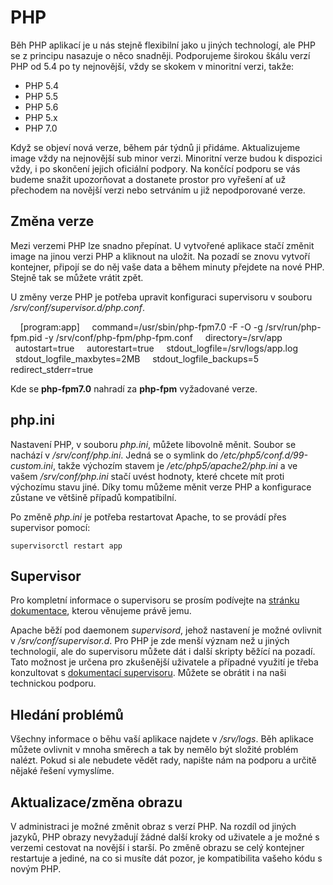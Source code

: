 # PHP

Běh PHP aplikací je u nás stejně flexibilní jako u jiných technologí, ale PHP se z principu nasazuje o něco snadněji. Podporujeme širokou škálu verzí PHP od 5.4 po ty nejnovější, vždy se skokem v minoritní verzi, takže:

* PHP 5.4
* PHP 5.5
* PHP 5.6
* PHP 5.x
* PHP 7.0

Když se objeví nová verze, během pár týdnů ji přidáme. Aktualizujeme image vždy na nejnovější sub minor verzi. Minoritní verze budou k dispozici vždy, i po skončení jejich oficiální podpory. Na končící podporu se vás budeme snažit upozorňovat a dostanete prostor pro vyřešení ať už přechodem na novější verzi nebo setrváním u již nepodporované verze.

## Změna verze

Mezi verzemi PHP lze snadno přepínat. U vytvořené aplikace stačí změnit image na jinou verzi PHP a kliknout na uložit. Na pozadí se znovu vytvoří kontejner, připojí se do něj vaše data a během minuty přejdete na nové PHP. Stejně tak se můžete vrátit zpět.

U změny verze PHP je potřeba upravit konfiguraci supervisoru v souboru */srv/conf/supervisor.d/php.conf*.

    [program:app]
    command=/usr/sbin/php-fpm7.0 -F -O -g /srv/run/php-fpm.pid -y /srv/conf/php-fpm/php-fpm.conf
    directory=/srv/app
    autostart=true
    autorestart=true
    stdout_logfile=/srv/logs/app.log
    stdout_logfile_maxbytes=2MB
    stdout_logfile_backups=5
    redirect_stderr=true

Kde se **php-fpm7.0** nahradí za **php-fpm** vyžadované verze.

## php.ini

Nastavení PHP, v souboru *php.ini*, můžete libovolně měnit. Soubor se nachází v */srv/conf/php.ini*. Jedná se o symlink do */etc/php5/conf.d/99-custom.ini*, takže výchozím stavem je */etc/php5/apache2/php.ini* a ve vašem */srv/conf/php.ini* stačí uvést hodnoty, které chcete mít proti výchozímu stavu jiné. Díky tomu můžeme měnit verze PHP a konfigurace zůstane ve většině případů kompatibilní.

Po změně *php.ini* je potřeba restartovat Apache, to se provádí přes supervisor pomocí:

```shell
supervisorctl restart app
```

## Supervisor

Pro kompletní informace o supervisoru se prosím podívejte na [stránku dokumentace](../tools/supervisor.md), kterou věnujeme právě jemu.

Apache běží pod daemonem *supervisord*, jehož nastavení je možné ovlivnit v */srv/conf/supervisor.d*. Pro PHP je zde menší význam než u jiných technologií, ale do supervisoru můžete dát i další skripty běžící na pozadí. Tato možnost je určena pro zkušenější uživatele a případné využití je třeba konzultovat s [dokumentací supervisoru](http://supervisord.org/). Můžete se obrátit i na naši technickou podporu.

## Hledání problémů

Všechny informace o běhu vaší aplikace najdete v */srv/logs*. Běh aplikace můžete ovlivnit v mnoha směrech a tak by nemělo být složité problém nalézt. Pokud si ale nebudete vědět rady, napište nám na podporu a určitě nějaké řešení vymyslíme.

## Aktualizace/změna obrazu

V administraci je možné změnit obraz s verzí PHP. Na rozdíl od jiných jazyků, PHP obrazy nevyžadují žádné další kroky od uživatele a je možné s verzemi cestovat na novější i starší. Po změně obrazu se celý kontejner restartuje a jediné, na co si musíte dát pozor, je kompatibilita vašeho kódu s novým PHP.


